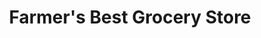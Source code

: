 ---
title: "Farmer's Best Grocery Store"
url: /detroit/farmers-best-grocery-store/
shop: Supermarkt
---